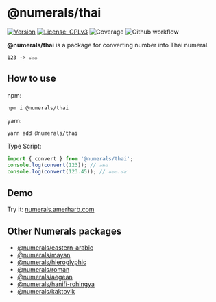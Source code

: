 # @numerals/thai

[![Version](https://img.shields.io/badge/version-0.0.2-blue.svg)](https://github.com/amerharb/numerals/tree/thai/version/0.0.2)
[![License: GPLv3](https://img.shields.io/badge/License-ISC-blue.svg)](https://opensource.org/licenses/ISC)
![Coverage](https://raw.githubusercontent.com/amerharb/numerals/thai/version/0.0.2/packages/thai/badges/coverage.svg)
![Github workflow](https://github.com/amerharb/numerals/actions/workflows/lint-test.yaml/badge.svg?branch=thai/version/0.0.2)

**@numerals/thai** is a package for converting number into Thai numeral.

`123 -> ๑๒๓`

## How to use
npm:
```shell
npm i @numerals/thai
```

yarn:
```shell
yarn add @numerals/thai
```

Type Script:
```js
import { convert } from '@numerals/thai';
console.log(convert(123)); // ๑๒๓
console.log(convert(123.45)); // ๑๒๓.๔๕
```

## Demo
Try it: [numerals.amerharb.com](https://numerals.amerharb.com)

## Other Numerals packages
- [@numerals/eastern-arabic](https://www.npmjs.com/package/@numerals/eastern-arabic)
- [@numerals/mayan](https://www.npmjs.com/package/@numerals/mayan)
- [@numerals/hieroglyphic](https://www.npmjs.com/package/@numerals/hieroglyphic)
- [@numerals/roman](https://www.npmjs.com/package/@numerals/roman)
- [@numerals/aegean](https://www.npmjs.com/package/@numerals/aegean)
- [@numerals/hanifi-rohingya](https://www.npmjs.com/package/@numerals/hanifi-rohingya)
- [@numerals/kaktovik](https://www.npmjs.com/package/@numerals/kaktovik)
